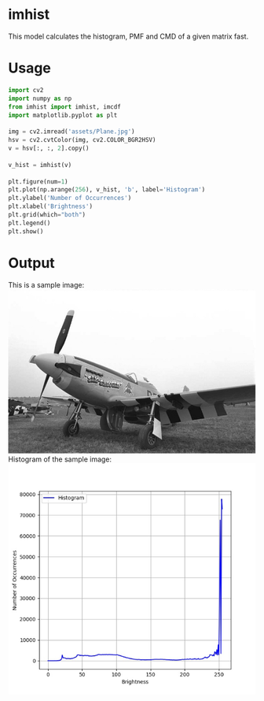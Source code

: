 # imhist  
This model calculates the histogram, PMF and CMD of a given matrix fast.  

# Usage  
```python
import cv2
import numpy as np
from imhist import imhist, imcdf
import matplotlib.pyplot as plt

img = cv2.imread('assets/Plane.jpg')
hsv = cv2.cvtColor(img, cv2.COLOR_BGR2HSV)
v = hsv[:, :, 2].copy()

v_hist = imhist(v)

plt.figure(num=1)
plt.plot(np.arange(256), v_hist, 'b', label='Histogram')
plt.ylabel('Number of Occurrences')
plt.xlabel('Brightness')
plt.grid(which="both")
plt.legend()
plt.show()
```  
# Output
This is a sample image:  
![Sample Image](https://raw.githubusercontent.com/Mamdasn/imhist/main/assets/Plane.jpg "Sample Image")  
Histogram of the sample image:  
![Histogram of the Sample Image](https://raw.githubusercontent.com/Mamdasn/imhist/main/assets/Plane-Histogram.jpg "Histogram of the Sample Image")
